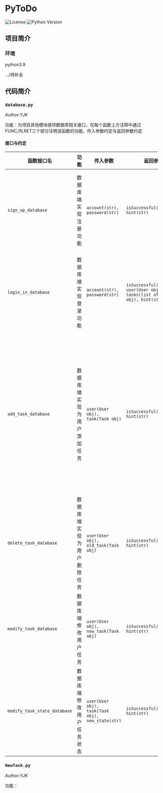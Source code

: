 # PyToDo

![License](https://img.shields.io/github/license/saltyfishyjk/PyToDo) ![Python Version](https://img.shields.io/badge/python-3.9-brightgreen)  

## 项目简介

### 环境

python3.9



.../待补全

## 代码简介

### `database.py`

*Author:YJK*

功能：为项目其他模块提供数据库相关接口，在每个函数上方注释中通过FUNC,IN,RET三个部分注明该函数的功能、传入参数约定与返回参数约定

#### 接口与约定

| 函数接口名                   | 功能                       | 传入参数                                         | 返回参数                                                     | 其他                                                         |
| ---------------------------- | -------------------------- | ------------------------------------------------ | ------------------------------------------------------------ | ------------------------------------------------------------ |
| `sign_up_database`           | 数据库端实现注册功能       | `account(str), password(str)`                    | `isSuccessful(boolean), hint(str)`                           | 调用者应在前端检查用户两次输入的密码是否一样，一样后才可调用本函数。<br/>第一个返回值为`True`时说明注册成功，为`Flase`说明注册失败，第二个字符串`hint`说明成功/失败的可能原因。 |
| `login_in_database`          | 数据库端实现登录功能       | `account(str), password(str)`                    | `isSuccessful(boolean), user(User obj), tasks(list of Task obj), hint(str)` | `isSuccessful`和`hint`功能同上。<br/>当登录成功时，第二个返回值`user`为非空`User`对象，包含用户在数据库中的信息；第三个返回值`tasks`为`Task`对象的列表，包含用户在数据库中存储的任务们。<br/> |
| `add_task_database`          | 数据库端实现为用户添加任务 | `user(User obj), task(Task obj)`                 | `isSuccessful(boolean), hint(str)`                           | **数据库中通过User的id和Task的id作为与其他User和Task区分的唯一标志，在login_in_database得到的user和tasks需要妥善保存**<br/>调用该接口时，第一个传入参数是登录时得到的`User`对象，第二个传入参数是要添加的`Task`对象。<br/>新建的`Task`对象的`id`不需要写，设为`None`即可（默认构造器就是`None`），数据库会根据库内数据自动生成`id`，**并修改传入Task对象的id**。 |
| `delete_task_database`       | 数据库端实现为用户删除任务 | `user(User obj), old_task(Task obj)`             | `isSuccessful(boolean), hint(str)`                           | 删除某个任务，这里同样以任务的`id`为唯一标识符，需要妥善保存在`add_task_database`传入的`Task`对象。 |
| `modify_task_database`       | 数据库端修改用户任务       | `user(User obj), new_task(Task obj)`             | `isSuccessful(boolean), hint(str)`                           | 修改已经存在的任务。<br/>调用者修改特定Task的除ID外的任意属性，并将其和User对象一同传入本函数，即可修改对象属性。 |
| `modify_task_state_database` | 数据库端修改用户任务状态   | `user(User obj), task(Task obj), new_state(str)` | `isSuccessful(boolean), hint(str)`                           | 修改已经存在的任务的状态。<br/>调用者将用户对象、任务对象和new_state传入，即可修改对象属性。 |

### `NewTask.py`

*Author:YJK*

功能：
